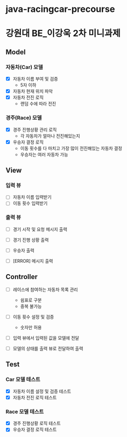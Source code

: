 # java-racingcar-precourse
# 강원대 BE_이강욱 2차 미니과제

## Model
### 자동차(Car) 모델
-[x] 자동차 이름 부여 및 검증
  - 5자 이하
-[x] 자동차 현재 위치 파악
-[x] 자동차 전진 로직 
  - 랜덤 수에 따라 전진

### 경주(Race) 모델
- [x] 경주 진행상황 관리 로직
  - 각 자동차가 얼마나 전진해있는지
- [x] 우승자 결정 로직
  - 이동 횟수를 다 마치고 가장 많이 전진해있는 자동차 결정
  - 우승자는 여러 자동차 가능


## View
### 입력 뷰
-[ ] 자동차 이름 입력받기
-[ ] 이동 횟수 입력받기

### 출력 뷰 
-[ ] 경기 시작 및 요청 메시지 출력
-[ ] 경기 진행 상황 출력
-[ ] 우승자 출력
-[ ] [ERROR] 메시지 출력


## Controller
- [ ] 레이스에 참여하는 자동차 목록 관리
  - 쉼표로 구분
  - 중복 불가능
- [ ] 이동 횟수 설정 및 검증
  - 숫자만 허용
-[ ] 입력 뷰에서 입력된 값을 모델에 전달
-[ ] 모델의 상태를 출력 뷰로 전달하여 출력


## Test
### Car 모델 테스트
-[x] 자동차 이름 설정 및 검증 테스트
-[x] 자동차 전진 로직 테스트
### Race 모델 테스트
-[x] 경주 진행상황 로직 테스트
-[x] 우승자 결정 로직 테스트